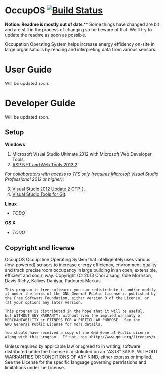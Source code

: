 # OccupOS [![Build Status](http://occupos.morrisoncole.co.uk/app/rest/builds/buildType:bt2/statusIcon)](http://occupos.morrisoncole.co.uk/viewType.html?buildTypeId=bt2&guest=1)


******Notice: Readme is mostly out of date.********
Some things have changed are bit and are still in the process of changing so be beware of that. 
We'll try to update the readme as soon as possible.

Occupation Operating System helps increase energy efficiency on-site in large organisations by reading and interpreting data from various sensors.

# User Guide

Will be updated soon.

# Developer Guide

Will be updated soon.

## Setup

**Windows**

1. Microsoft Visual Studio Ultimate 2012 with Microsoft Web Developer Tools.
2. [ASP.NET and Web Tools 2012.2](http://www.asp.net/vnext).

*For collaborators with access to TFS only (requires Microsoft Visual Studio Professional 2012 or higher):*

3. [Visual Studio 2012 Update 2 CTP 2](http://www.microsoft.com/en-us/download/details.aspx?id=36508).
4. [Visual Studio Tools for Git](http://visualstudiogallery.msdn.microsoft.com/abafc7d6-dcaa-40f4-8a5e-d6724bdb980c).

**Linux**

* *TODO*

**OS X**

* *TODO*


Copyright and license
-------

OccupOS
Occupation Operating System that intelligentely uses various (low-powered) sensors to increase energy efficiency, environment-quality and track precise room occupancy in large building in an open, extensible, efficient and social way.
Copyright (C) 2013 Choi Jisang, Cole Morrison, Davis Richy, Kaliyev Daniyar, Padourek Markus

    This program is free software: you can redistribute it and/or modify
    it under the terms of the GNU General Public License as published by
    the Free Software Foundation, either version 3 of the License, or
    (at your option) any later version.

    This program is distributed in the hope that it will be useful,
    but WITHOUT ANY WARRANTY; without even the implied warranty of
    MERCHANTABILITY or FITNESS FOR A PARTICULAR PURPOSE.  See the
    GNU General Public License for more details.

    You should have received a copy of the GNU General Public License
    along with this program.  If not, see <http://www.gnu.org/licenses/>.

Unless required by applicable law or agreed to in writing, software distributed under the License is distributed on an "AS IS" BASIS, WITHOUT WARRANTIES OR CONDITIONS OF ANY KIND, either express or implied. See the License for the specific language governing permissions and limitations under the License.
